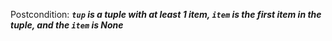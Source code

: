 Postcondition: ***`tup` is a tuple with at least 1 item, `item` is the first item in the tuple, and the `item` is None***